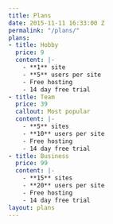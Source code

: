 ```yaml
---
title: Plans
date: 2015-11-11 16:33:00 Z
permalink: "/plans/"
plans:
- title: Hobby
  price: 9
  content: |-
    - **1** site
    - **5** users per site
    - Free hosting
    - 14 day free trial
- title: Team
  price: 39
  callout: Most popular
  content: |-
    - **5** sites
    - **10** users per site
    - Free hosting
    - 14 day free trial
- title: Business
  price: 99
  content: |-
    - **15** sites
    - **20** users per site
    - Free hosting
    - 14 day free trial
layout: plans
---
```


